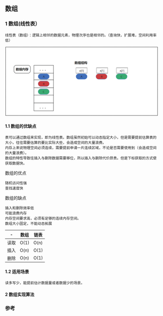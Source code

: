 ##  数组

### 1 数组(线性表）

    线性表（数组）：逻辑上相邻的数据元素，物理次序也是相邻的。（查询快，扩展难，空间利用率低）

![Image text](./../../images/数组数据结构.png)


#### 1.1 数组的优缺点

    表可以通过数组来实现，即为线性表。数组虽然初始可以动态指定大小，但是需要提前估算表的大小，往往需要估算的要比实际大些，会造成空间的大量浪费。
    内存上来说物理空间必须连续，需要提前申请一片连续区域，不论是否需要使用到（会造成空间的大量浪费）。
    数组的特性导致往插入与删除数据需要移位，所以插入与删除代价昂贵。但是下标获取的方式使获取数据快。


数组的优点

    随机访问性强
    查找速度快

数组的缺点

    插入和删除效率低
    可能浪费内存
    内存空间要求高，必须有足够的连续内存空间。
    数组大小固定，不能动态拓展

|  -  | 数组| 链表
|  ----  | ----  |----  |
|  读取  | O(1)  |O(n)  |
|  插入  | O(n)  |O(1)  |
|  删除  | O(n)  |O(1)  |

#### 1.2 适用场景

    读多写少，能提前估计数据量或者数据少的场景。

#### 2 数组实现算法






### 参考